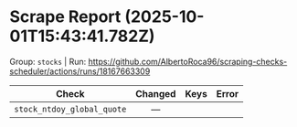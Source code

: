 # Scrape Report (2025-10-01T15:43:41.782Z)

Group: `stocks`  |  Run: https://github.com/AlbertoRoca96/scraping-checks-scheduler/actions/runs/18167663309

| Check | Changed | Keys | Error |
|---|:---:|:--|:--|
| `stock_ntdoy_global_quote` | — |  |  |
